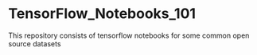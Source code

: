 # TensorFlow_Notebooks_101
This repository consists of tensorflow notebooks for some common open source datasets
